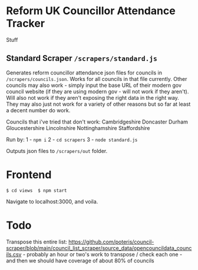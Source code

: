 # Reform UK Councillor Attendance Tracker

Stuff

## Standard Scraper `/scrapers/standard.js`

Generates reform councillor attendance json files for councils in `/scrapers/councils.json`. Works for all councils in that file currently. Other councils may also work - simply input the base URL of their modern gov council website (if they are using modern gov - will not work if they aren't). Will also not work if they aren't exposing the right data in the right way. They may also just not work for a variety of other reasons but so far at least a decent number do work.


Councils that i've tried that don't work:
Cambridgeshire
Doncaster
Durham
Gloucestershire
Lincolnshire
Nottinghamshire
Staffordshire


Run by:
1 - `npm i`
2 - `cd scrapers`
3 - `node standard.js`


Outputs json files to `/scrapers/out` folder.

# Frontend 

`$ cd views 
$ npm start` 

Navigate to localhost:3000, and voila. 

# Todo 
Transpose this entire list: https://github.com/poteris/council-scraper/blob/main/council_list_scraper/source_data/opencouncildata_councils.csv - probably an hour or two's work to transpose / check each one - and then we should have coverage of about 80% of councils
